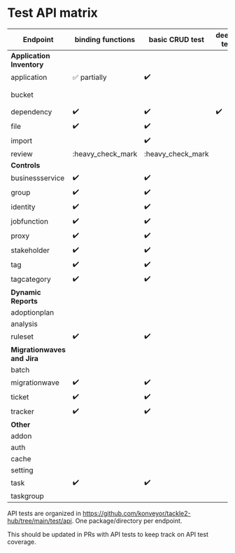 # Test API matrix

Endpoint | binding functions | basic CRUD test | deeper test| notes/component/status
-- | -- | -- | -- | --
**Application Inventory**||||
application|:white_check_mark: partially|:heavy_check_mark:||
bucket||||partially within application
dependency|:heavy_check_mark:|:heavy_check_mark:|:heavy_check_mark:|
file|:heavy_check_mark:|:heavy_check_mark:||
import||:heavy_check_mark:||
review|:heavy_check_mark|:heavy_check_mark||
**Controls**||||
businessservice|:heavy_check_mark:|:heavy_check_mark:||
group|:heavy_check_mark:|:heavy_check_mark:||aka StakeholderGroup
identity|:heavy_check_mark:|:heavy_check_mark:||
jobfunction|:heavy_check_mark:|:heavy_check_mark:||
proxy|:heavy_check_mark:|:heavy_check_mark:||
stakeholder|:heavy_check_mark:|:heavy_check_mark:||
tag|:heavy_check_mark:|:heavy_check_mark:||
tagcategory|:heavy_check_mark:|:heavy_check_mark:||
**Dynamic Reports**||||
adoptionplan||||
analysis||||
ruleset|:heavy_check_mark:|:heavy_check_mark:||
**Migrationwaves and Jira**||||
batch||||
migrationwave|:heavy_check_mark:|:heavy_check_mark:||
ticket|:heavy_check_mark:|:heavy_check_mark:||
tracker|:heavy_check_mark:|:heavy_check_mark:||
**Other**||||
addon || | |
auth||||
cache||||
setting||||
task|:heavy_check_mark:|:heavy_check_mark:||
taskgroup||||

API tests are organized in https://github.com/konveyor/tackle2-hub/tree/main/test/api. One package/directory per endpoint.

This should be updated in PRs with API tests to keep track on API test coverage.
